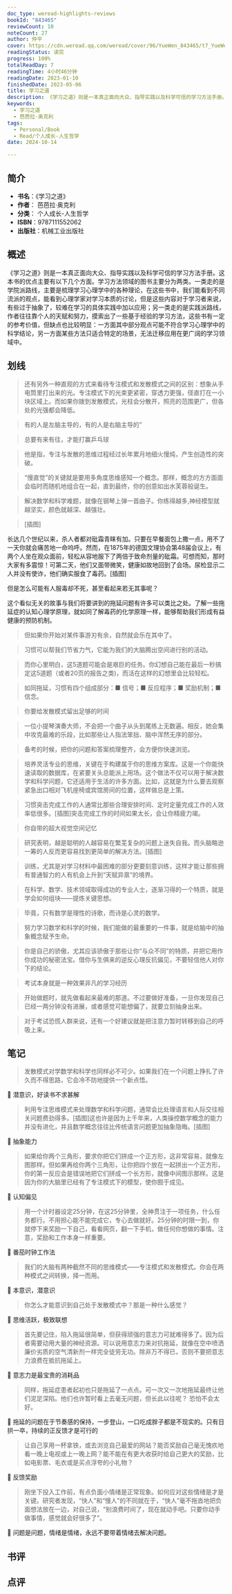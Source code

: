 ```yaml
---
doc_type: weread-highlights-reviews
bookId: "843465"
reviewCount: 10
noteCount: 27
author: 仲平
cover: https://cdn.weread.qq.com/weread/cover/96/YueWen_843465/t7_YueWen_843465.jpg
readingStatus: 读完
progress: 100%
totalReadDay: 7
readingTime: 4小时46分钟
readingDate: 2023-01-10
finishedDate: 2023-05-06
title: 学习之道
description: 《学习之道》则是一本真正面向大众、指导实践以及科学可信的学习方法手册。这本书的优点主要有以下几个方面。学习方法领域的图书主要分为两类。一类走的是学院派路线，主要是梳理学习心理学中的各种理论，在这些书中，我们能看到不同流派的观点，能看到心理学家对学习本质的讨论，但是这些内容对于学习者来说，有些过于抽象了，较难在学习的具体实践中加以应用；另一类走的是实践派路线，作者往往靠个人的天赋和努力，摸索出了一些基于经验的学习方法，这些书有一定的参考价值，但缺点也比较明显：一方面其中部分观点可能不符合学习心理学中的科学结论，另一方面某些方法只适合特定的场景，无法迁移应用在更广阔的学习领域中。
keywords:
  - 学习之道
  - 芭芭拉·奥克利
tags:
  - Personal/Book
  - Read/个人成长-人生哲学
date: 2024-10-14

---
```


## 简介

- **书名**：《学习之道》
- **作者**： 芭芭拉·奥克利
- **分类**： 个人成长-人生哲学
- **ISBN**：9787111552062
- **出版社**：机械工业出版社

## 概述

《学习之道》则是一本真正面向大众、指导实践以及科学可信的学习方法手册。这本书的优点主要有以下几个方面。学习方法领域的图书主要分为两类。一类走的是学院派路线，主要是梳理学习心理学中的各种理论，在这些书中，我们能看到不同流派的观点，能看到心理学家对学习本质的讨论，但是这些内容对于学习者来说，有些过于抽象了，较难在学习的具体实践中加以应用；另一类走的是实践派路线，作者往往靠个人的天赋和努力，摸索出了一些基于经验的学习方法，这些书有一定的参考价值，但缺点也比较明显：一方面其中部分观点可能不符合学习心理学中的科学结论，另一方面某些方法只适合特定的场景，无法迁移应用在更广阔的学习领域中。

## 划线 
 

> 还有另外一种直观的方式来看待专注模式和发散模式之间的区别：想象从手电筒里打出来的光。专注模式下的光束更紧密，穿透力更强，径直打在一小块区域上。而如果你拨到发散模式，光柱会分散开，照亮的范围更广，但各处的光强都会降低。 

> 有的人是左脑主导的，有的人是右脑主导的” 

> 总要有来有往，才能打赢乒乓球 

> 他是指，专注与发散的思维过程经过长年累月地细火慢炖，产生创造性的突破。 

> “慢直觉”的关键就是要用多角度思维感知一个概念。那样，概念的方方面面会临时而随机地组合在一起，直到最终，你的创意如出水芙蓉般诞生。 

> 解决数学和科学难题，就像在钢琴上弹一首曲子。你练得越多,神经模型就越坚实，颜色就越深、越强壮。 

> [插图]
   
   长达几个世纪以来，杀人者都对砒霜青睐有加。只要在早餐面包上撒一点，用不了一天你就会痛苦地一命呜呼。然而，在1875年的德国文理协会第48届会议上，有两个人坐在观众面前，轻松从容地服下了两倍于致命剂量的砒霜。可想而知，那时大家有多震惊！可第二天，他们又面带微笑，健康如故地回到了会场。尿检显示二人并没有使诈，他们确实服食了毒药。[插图]
   
   但是怎么可能有人服毒却不死，甚至看起来若无其事呢？
   
   这个看似无关的故事与我们将要讲到的拖延问题有许多可以类比之处。了解一些拖延症的认知心理学原理，就如同了解毒药的化学原理一样，能够帮助我们形成有益健康的预防机制。 

> 但如果你开始对某件事游刃有余，自然就会乐在其中了。 

> 习惯可以帮我们节省力气，它能为我们的大脑腾出空间进行别的活动。 

> 而你心里明白，这5道题可能会是艰巨的任务。你幻想自己能在最后一秒搞定这5道题（或者20页的报告之类)，而活在这样的幻想里会比较轻松。 

> 如同拖延，习惯有四个组成部分：■ 信号；■ 反应程序；■ 奖励机制；■ 信念。 

> 你要给发散模式留出足够的时间 

> 一位小提琴演奏大师，不会把一个曲子从头到尾练上无数遍。相反，她会集中攻克最难的乐段，比如那些让人指法笨拙、脑中浑然无序的部分。 

> 备考的时候，把你的问题和答案梳理整齐，会方便你快速浏览。 

> 培养灵活专业的思维，关键在于构建属于你的思维方案库。这是一个你能快速读取的数据库，在紧要关头总能派上用场。这个做法不仅可以用于解决数学和科学问题，它还适用于生活的许多方面。比如，这就是为什么要去观察紧急出口相对飞机座椅或宾馆房间的位置，这样做总是上策。 

> 习惯突击完成工作的人通常比那些合理安排时间、定时定量完成工作的人效率低很多。[插图]突击完成工作的时间如果太长，会让你精疲力竭。 

> 你自带的超大视觉空间记忆 

> 研究表明，越是聪明的人越容易在繁芜复杂的问题上迷失自我。而头脑略逊一筹的人反而更容易找到更简单的解决方法。[插图] 

> 训练，尤其是对学习材料中最困难的部分更要刻意训练，这样才能让那些拥有普通智力的人有机会上升到“天赋异禀”的境界。 

> 在科学、数学、技术领域取得成功的专业人士，逐渐习得的一个特质，就是学会如何组块——提炼关键思想。 

> 毕竟，只有数学是理性的诗歌，而诗是心灵的数学。 

> 努力学习数学和科学的时候，我们能做的最重要的一件事，就是给脑中的抽象概念赋予生命。 

> 你是自己的骄傲，尤其应该骄傲于那些让你“与众不同”的特质，并把它用作你成功的秘密法宝。借你与生俱来的逆反心理反抗偏见，不要轻信他人对你下的结论。 

> 考试本身就是一种效果非凡的学习经历 

> 开始做题时，就先做看起来最难的那道。不过要做好准备，一旦你发现自己已经一两分钟没有进展，或者感觉可能想偏了，就要立刻抽身出来。 

> 对于考试恐慌人群来说，还有一个好建议就是把注意力暂时转移到自己的呼吸上来。

## 笔记


> 发散模式对学数学和科学也同样必不可少。如果我们在一个问题上挣扎了许久而不得思路，它会冷不防地提供一个新点悟。

💭 潜意识，好读书不求甚解

> 利用专注思维模式来处理数学和科学问题，通常会比处理语言和人际交往相关问题费劲得多。[插图]这也许是因为上千年来，人类操控数学概念的能力并没有进化，并且数学概念往往比传统语言问题更加抽象隐晦。[插图]

💭 抽象能力

> 如果给你两个三角形，要求你把它们拼成一个正方形，这非常容易，就像左图那样。但如果再给你两个三角形，让你把四个放在一起拼出一个正方形，你的第一反应会是错误地把它们拼成一个长方形，就像中间图示那样。这是因为你的大脑里已经有了专注模式下的模型，使你囿于成见。

💭 认知偏见

> 用一个计时器设定25分钟，在这25分钟里，全神贯注于一项任务，什么任务都行。不用担心能不能完成它，专心去做就好。25分钟的时限一到，你就停下来奖励一下自己，看看网页，翻一下手机，做任何你想做的事情。注意，奖励和工作本身一样重要。

💭 番茄时钟工作法

> 我们的大脑有两种截然不同的思维模式——专注模式和发散模式。你会在两种模式之间转换，择一而用。

💭 本意识，潜意识

> 你怎么才能意识到自己处于发散模式中？那是一种什么感觉？

💭 思维活跃，极致联想

> 首先要记住，陷入拖延很简单，但获得顽强的意志力可就难得多了。因为后者需要动用大量的神经资源。可以说用意志力来对抗拖延，就像在空中喷洒廉价劣质的空气清新剂一样完全徒劳无功。除非万不得已，否则不要把意志力浪费在抵抗拖延上。

💭 意志力是最宝贵的消耗品

> 同样，拖延症患者起初也只是拖延了一点点。可一次又一次地拖延最终让他们泥足深陷。他们也许暂时看上去毫无问题，但长此以往呢？
恐怕不会太好。

💭 拖延的问题在于节奏感的保持，一步登山，一口吃成胖子都是不现实的。只有日拱一卒，持续的正反馈才是可行的

> 让自己享用一杯拿铁，或去浏览自己最爱的网站？能否奖励自己毫无愧疚地看一晚上电视或上一晚上网？能不能在有更大收获时给自己更大的奖励，比如电影票、毛衣或是买点浮夸的小礼物？

💭 反馈奖励

> 刚坐下投入工作前，有点负面小情绪是正常现象。如何应对这些情绪是才是关键。研究者发现，“快人”和“慢人”的不同就在于，“快人”毫不拖沓地把负面想法放在一边，对自己说，“别浪费时间了，现在就动手吧。只要你动手做事情，感觉就会好很多了”。

💭 问题是问题，情绪是情绪，永远不要带着情绪去解决问题。

## 书评


## 点评
